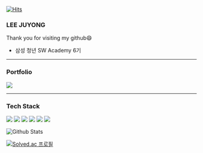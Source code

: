 [![Hits](https://hits.seeyoufarm.com/api/count/incr/badge.svg?url=https%3A%2F%2Fgithub.com%2Fleejuyong12&count_bg=%232FAEE7&title_bg=%23B4CEE3&icon=iconify.svg&icon_color=%23E7E7E7&title=Today&edge_flat=false)](https://hits.seeyoufarm.com)

### LEE JUYONG

Thank you for visiting my github😄

- 삼성 청년 SW Academy 6기

<hr/>

### Portfolio
<a href="https://decorous-earthworm-c34.notion.site/79dbd9dcb1f7416f9622f05fb9c1e2ee"><img src="https://img.shields.io/badge/Portfolio-000000?style=flat&logo=Notion&logoColor=white"></a>

<hr/>

### Tech Stack
<img src="https://img.shields.io/badge/Python-3776AB?style=flat&logo=Python&logoColor=white"> <img src="https://img.shields.io/badge/Vue.js-4FC08D?style=flat&logo=Vue.js&logoColor=white"> <img src="https://img.shields.io/badge/JavaScript-F7DF1E?style=flat&logo=JavaScript&logoColor=white"> <img src="https://img.shields.io/badge/React-61DAFB?style=flat&logo=React&logoColor=white"> <img src="https://img.shields.io/badge/HTML5-E34F26?style=flat&logo=HTML&logoColor=white"> <img src="https://img.shields.io/badge/CSS3-31572B6?style=flat&logo=CSS3&logoColor=white">


![Github Stats](https://github-readme-stats.vercel.app/api?username=leejuyong12&show_icons=true)

[![Solved.ac
프로필](http://mazassumnida.wtf/api/v2/generate_badge?boj=cnrrnaos53)](https://solved.ac/cnrrnaos53)



